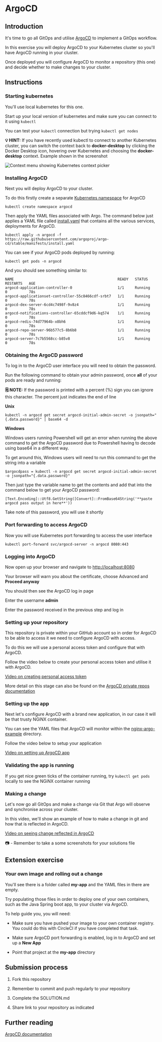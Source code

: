 # ArgoCD

## Introduction

It's time to go all GitOps and utilise [ArgoCD](https://argo-cd.readthedocs.io/en/stable/) to implement a GitOps workflow.

In this exercise you will deploy ArgoCD to your Kubernetes cluster so you'll have ArgoCD running in your cluster.

Once deployed you will configure ArgoCD to monitor a repository (this one) and decide whether to make changes to your cluster.

## Instructions

### Starting kubernetes

You'll use local kubernetes for this one.

Start up your local version of kubernetes and make sure you can connect to it using `kubectl`

You can test your `kubectl` connection but trying `kubectl get nodes`

**💡 HINT:** If you have recently used kubectl to connect to another Kubernetes cluster, you can switch the context back to **docker-desktop** by clicking the Docker Desktop icon, hovering over Kubernetes and choosing the **docker-desktop** context. Example shown in the screenshot

![Context menu showing Kubernetes context picker](./media/images/docker-desktop-kubernetes.png "Context menu showing Kubernetes context picker")

### Installing ArgoCD

Next you will deploy ArgoCD to your cluster.

To do this firstly create a separate [Kubernetes namespace](https://kubernetes.io/docs/concepts/overview/working-with-objects/namespaces/) for ArgoCD

```
kubectl create namespace argocd
```

Then apply the YAML files associated with Argo. The command below just applies a YAML file called [install.yaml](https://raw.githubusercontent.com/argoproj/argo-cd/stable/manifests/install.yaml) that contains all the various services, deployments for ArgoCD.

```
kubectl apply -n argocd -f https://raw.githubusercontent.com/argoproj/argo-cd/stable/manifests/install.yaml
```

You can see if your ArgoCD pods deployed by running:

```
kubectl get pods -n argocd
```

And you should see something similar to:

```
NAME                                                READY   STATUS    RESTARTS   AGE
argocd-application-controller-0                     1/1     Running   0          78s
argocd-applicationset-controller-55c8466cdf-srbt7   1/1     Running   0          78s
argocd-dex-server-6cd4c7498f-9v8z4                  1/1     Running   0          78s
argocd-notifications-controller-65cddcf9d6-kq574    1/1     Running   0          78s
argocd-redis-74d77964b-x8bh6                        1/1     Running   0          78s
argocd-repo-server-96b577c5-8b6b8                   1/1     Running   0          78s
argocd-server-7c7b5568cc-b85v8                      1/1     Running   0          78s
```

### Obtaining the ArgoCD password

To log in to the ArgoCD user interface you will need to obtain the password.

Run the following command to obtain your admin password, once **all** of your pods are ready and running:

**🗒️ NOTE:** If the password is printed with a percent (%) sign you can ignore this character. The percent just indicates the end of line

**Unix**

```
kubectl -n argocd get secret argocd-initial-admin-secret -o jsonpath="{.data.password}" | base64 -d
```

**Windows**

Windows users running Powershell will get an error when running the above command to get the ArgoCD password due to Powershell having to decode using base64 in a different way.

To get around this, Windows users will need to run this command to get the string into a variable

```
$argocdpass = kubectl -n argocd get secret argocd-initial-admin-secret -o jsonpath="{.data.password}"
```

Then just type the variable name to get the contents and add that into the command below to get your ArgoCD password:

```
[Text.Encoding]::Utf8.GetString([Convert]::FromBase64String('**paste argocd pass output in here**'))
```

Take note of this password, you will use it shortly

### Port forwarding to access ArgoCD

Now you will use Kubernetes port forwarding to access the user interface

```
kubectl port-forward svc/argocd-server -n argocd 8080:443
```

### Logging into ArgoCD

Now open up your browser and navigate to [http://localhost:8080](http://localhost:8080)

Your browser will warn you about the certificate, choose Advanced and **Proceed anyway**

You should then see the ArgoCD log in page

Enter the username **admin**

Enter the password received in the previous step and log in

### Setting up your repository

This repository is private within your GitHub account so in order for ArgoCD to be able to access it we need to configure ArgoCD with access.

To do this we will use a personal access token and configure that with ArgoCD.

Follow the video below to create your personal access token and utilise it with ArgoCD.

[Video on creating personal access token](https://cloud-engineering-learners-media.s3.eu-west-2.amazonaws.com/argocd/argo_personal_token.mp4)

More detail on this stage can also be found on the [ArgoCD private repos documentation](https://argo-cd.readthedocs.io/en/stable/user-guide/private-repositories/)

### Setting up the app

Next let's configure ArgoCD with a brand new application, in our case it will be that trusty NGiNX container.

You can see the YAML files that ArgoCD will monitor within the [nginx-argo-example](./nginx-argo-example/) directory.

Follow the video below to setup your application

[Video on setting up ArgoCD app](https://cloud-engineering-learners-media.s3.eu-west-2.amazonaws.com/argocd/argocd_app_setup.mp4)

### Validating the app is running

If you get nice green ticks of the container running, try `kubectl get pods` locally to see the NGiNX container running

### Making a change

Let's now go all GitOps and make a change via Git that Argo will observe and synchronise across your cluster.

In this video, we'll show an example of how to make a change in git and how that is reflected in ArgoCD.

[Video on seeing change reflected in ArgoCD](https://cloud-engineering-learners-media.s3.eu-west-2.amazonaws.com/argocd/argocd_state_sync.mp4)

📷 - Remember to take a some screenshots for your solutions file

## Extension exercise

### Your own image and rolling out a change

You'll see there is a folder called **my-app** and the YAML files in there are empty.

Try populating those files in order to deploy one of your own containers, such as the Java Spring boot app, to your cluster via ArgoCD.

To help guide you, you will need:

- Make sure you have pushed your image to your own container registry. You could do this with CircleCI if you have completed that task.

- Make sure ArgoCD port forwarding is enabled, log in to ArgoCD and set up a **New App**

- Point that project at the **my-app** directory

## Submission process

1. Fork this repository

2. Remember to commit and push regularly to your repository

3. Complete the SOLUTION.md

4. Share link to your repository as indicated

## Further reading

[ArgoCD documentation](https://argo-cd.readthedocs.io/en/stable/)
